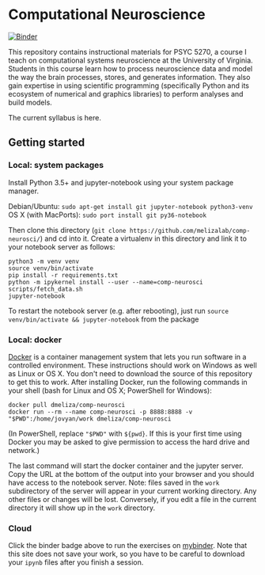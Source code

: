 
# Computational Neuroscience

[![Binder](https://mybinder.org/badge.svg)](https://mybinder.org/v2/gh/melizalab/comp-neurosci.git/master)

This repository contains instructional materials for PSYC 5270, a course I teach on computational systems neuroscience at the University of Virginia. Students in this course learn how to process neuroscience data and model the way the brain processes, stores, and generates information. They also gain expertise in using scientific programming (specifically Python and its ecosystem of numerical and graphics libraries) to perform analyses and build models.

The current syllabus is here.

## Getting started

### Local: system packages

Install Python 3.5+ and jupyter-notebook using your system package manager.

Debian/Ubuntu: `sudo apt-get install git jupyter-notebook python3-venv`
OS X (with MacPorts): `sudo port install git py36-notebook`

Then clone this directory (`git clone https://github.com/melizalab/comp-neurosci/`) and cd into it. Create a virtualenv in this directory and link it to your notebook server as follows:

``` shell
python3 -m venv venv
source venv/bin/activate
pip install -r requirements.txt
python -m ipykernel install --user --name=comp-neurosci
scripts/fetch_data.sh
jupyter-notebook
```

To restart the notebook server (e.g. after rebooting), just run `source venv/bin/activate && jupyter-notebook` from the package

### Local: docker

[Docker](https://docker.com) is a container management system that lets you run software in a controlled environment. These instructions should work on Windows as well as Linux or OS X. You don't need to download the source of this repository to get this to work. After installing Docker, run the following commands in your shell (bash for Linux and OS X; PowerShell for Windows):

``` shell
docker pull dmeliza/comp-neurosci
docker run --rm --name comp-neurosci -p 8888:8888 -v "$PWD":/home/jovyan/work dmeliza/comp-neurosci
```

(In PowerShell, replace `"$PWD"` with `${pwd}`. If this is your first time using Docker you may be asked to give permission to access the hard drive and network.)

The last command will start the docker container and the jupyter server. Copy the URL at the bottom of the output into your browser and you should have access to the notebook server. Note: files saved in the `work` subdirectory of the server will appear in your current working directory. Any other files or changes will be lost. Conversely, if you edit a file in the current directory it will show up in the `work` directory.

### Cloud

Click the binder badge above to run the exercises on [mybinder](https://mybinder.org). Note that this site does not save your work, so you have to be careful to download your `ipynb` files after you finish a session.
